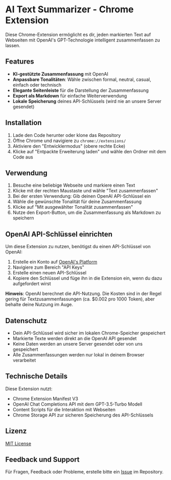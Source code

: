 # AI Text Summarizer - Chrome Extension

Diese Chrome-Extension ermöglicht es dir, jeden markierten Text auf Webseiten mit OpenAI's GPT-Technologie intelligent zusammenfassen zu lassen.

## Features

- **KI-gestützte Zusammenfassung** mit OpenAI
- **Anpassbare Tonalitäten**: Wähle zwischen formal, neutral, casual, einfach oder technisch
- **Elegante Seitenleiste** für die Darstellung der Zusammenfassung
- **Export als Markdown** für einfache Weiterverwendung
- **Lokale Speicherung** deines API-Schlüssels (wird nie an unsere Server gesendet)

## Installation

1. Lade den Code herunter oder klone das Repository
2. Öffne Chrome und navigiere zu `chrome://extensions/`
3. Aktiviere den "Entwicklermodus" (obere rechte Ecke)
4. Klicke auf "Entpackte Erweiterung laden" und wähle den Ordner mit dem Code aus

## Verwendung

1. Besuche eine beliebige Webseite und markiere einen Text
2. Klicke mit der rechten Maustaste und wähle "Text zusammenfassen"
3. Bei der ersten Verwendung: Gib deinen OpenAI API-Schlüssel ein
4. Wähle die gewünschte Tonalität für deine Zusammenfassung
5. Klicke auf "Mit ausgewählter Tonalität zusammenfassen"
6. Nutze den Export-Button, um die Zusammenfassung als Markdown zu speichern

## OpenAI API-Schlüssel einrichten

Um diese Extension zu nutzen, benötigst du einen API-Schlüssel von OpenAI:

1. Erstelle ein Konto auf [OpenAI's Platform](https://platform.openai.com/)
2. Navigiere zum Bereich "API Keys"
3. Erstelle einen neuen API-Schlüssel
4. Kopiere den Schlüssel und füge ihn in die Extension ein, wenn du dazu aufgefordert wirst

**Hinweis**: OpenAI berechnet die API-Nutzung. Die Kosten sind in der Regel gering für Textzusammenfassungen (ca. $0.002 pro 1000 Token), aber behalte deine Nutzung im Auge.

## Datenschutz

- Dein API-Schlüssel wird sicher im lokalen Chrome-Speicher gespeichert
- Markierte Texte werden direkt an die OpenAI API gesendet
- Keine Daten werden an unsere Server gesendet oder von uns gespeichert
- Alle Zusammenfassungen werden nur lokal in deinem Browser verarbeitet

## Technische Details

Diese Extension nutzt:
- Chrome Extension Manifest V3
- OpenAI Chat Completions API mit dem GPT-3.5-Turbo Modell
- Content Scripts für die Interaktion mit Webseiten
- Chrome Storage API zur sicheren Speicherung des API-Schlüssels

## Lizenz

[MIT License](LICENSE)

## Feedback und Support

Für Fragen, Feedback oder Probleme, erstelle bitte ein [Issue](https://github.com/derdg1/chrome_extension/issues) im Repository.